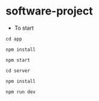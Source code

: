 # software-project

* To start

`cd app
`

`npm install
`

`npm start
`

`cd server
`

`npm install
`

`npm run dev
`
